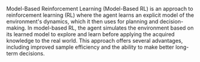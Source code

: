 Model-Based Reinforcement Learning (Model-Based RL) is an approach to reinforcement learning (RL) where the agent learns an explicit model of the environment's dynamics, which it then uses for planning and decision-making. In model-based RL, the agent simulates the environment based on its learned model to explore and learn before applying the acquired knowledge to the real world. This approach offers several advantages, including improved sample efficiency and the ability to make better long-term decisions.
